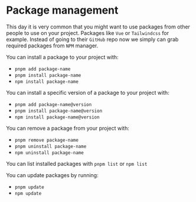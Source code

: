 # Package management

This day it is very common that you might want to use packages from other people to use on your project. Packages like `Vue` or `Tailwindcss` for example. Instead of going to their `GitHub` repo now we simply can grab required packages from `NPM` manager.

You can install a package to your project with:

- `pnpm add package-name`
- `pnpm install package-name`
- `npm install package-name`

You can install a specific version of a package to your project with:

- `pnpm add package-name@version`
- `pnpm install package-name@version`
- `npm install package-name@version`

You can remove a package from your project with:

- `pnpm remove package-name`
- `pnpm uninstall package-name`
- `npm uninstall package-name`

You can list installed packages with `pnpm list` or `npm list`

You can update packages by running:

- `pnpm update`
- `npm update`
